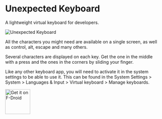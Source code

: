 # Unexpected Keyboard

A lightweight virtual keyboard for developers.

![Unexpected Keyboard](play_store/capture1.png)

All the characters you might need are available on a single screen, as well as control, alt, escape and many others.

Several characters are displayed on each key. Get the one in the middle with a press and the ones in the corners by sliding your finger.

Like any other keyboard app, you will need to activate it in the system settings to be able to use it.
This can be found in the System Settings > System > Languages & Input > Virtual keyboard > Manage keyboards.

[<img src="https://fdroid.gitlab.io/artwork/badge/get-it-on.png"
     alt="Get it on F-Droid"
     height="80">](https://f-droid.org/packages/juloo.keyboard2/)
